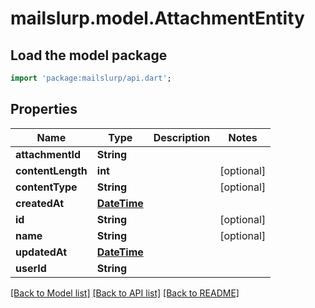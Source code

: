 # mailslurp.model.AttachmentEntity

## Load the model package
```dart
import 'package:mailslurp/api.dart';
```

## Properties
Name | Type | Description | Notes
------------ | ------------- | ------------- | -------------
**attachmentId** | **String** |  | 
**contentLength** | **int** |  | [optional] 
**contentType** | **String** |  | [optional] 
**createdAt** | [**DateTime**](DateTime) |  | 
**id** | **String** |  | [optional] 
**name** | **String** |  | [optional] 
**updatedAt** | [**DateTime**](DateTime) |  | 
**userId** | **String** |  | 

[[Back to Model list]](../README#documentation-for-models) [[Back to API list]](../README#documentation-for-api-endpoints) [[Back to README]](../README)



